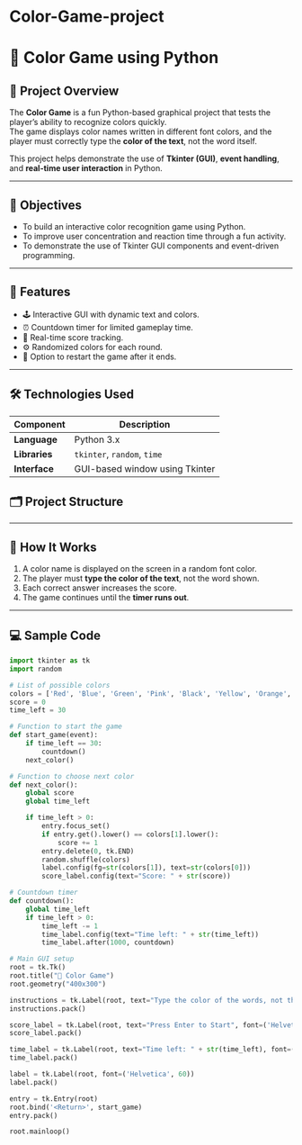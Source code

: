 # Color-Game-project
# 🎨 Color Game using Python

## 📘 Project Overview
The **Color Game** is a fun Python-based graphical project that tests the player’s ability to recognize colors quickly.  
The game displays color names written in different font colors, and the player must correctly type the **color of the text**, not the word itself.  

This project helps demonstrate the use of **Tkinter (GUI)**, **event handling**, and **real-time user interaction** in Python.

---

## 🎯 Objectives
- To build an interactive color recognition game using Python.  
- To improve user concentration and reaction time through a fun activity.  
- To demonstrate the use of Tkinter GUI components and event-driven programming.  

---

## 🧠 Features
- 🕹️ Interactive GUI with dynamic text and colors.  
- ⏰ Countdown timer for limited gameplay time.  
- 💯 Real-time score tracking.  
- ⚙️ Randomized colors for each round.  
- 🔁 Option to restart the game after it ends.  

---

## 🛠️ Technologies Used
| Component | Description |
|------------|-------------|
| **Language** | Python 3.x |
| **Libraries** | `tkinter`, `random`, `time` |
| **Interface** | GUI-based window using Tkinter |



## 🗂️ Project Structure

---

## 🧩 How It Works
1. A color name is displayed on the screen in a random font color.  
2. The player must **type the color of the text**, not the word shown.  
3. Each correct answer increases the score.  
4. The game continues until the **timer runs out**.  

---

## 💻 Sample Code
```python
import tkinter as tk
import random

# List of possible colors
colors = ['Red', 'Blue', 'Green', 'Pink', 'Black', 'Yellow', 'Orange', 'Purple', 'White', 'Brown']
score = 0
time_left = 30

# Function to start the game
def start_game(event):
    if time_left == 30:
        countdown()
    next_color()

# Function to choose next color
def next_color():
    global score
    global time_left

    if time_left > 0:
        entry.focus_set()
        if entry.get().lower() == colors[1].lower():
            score += 1
        entry.delete(0, tk.END)
        random.shuffle(colors)
        label.config(fg=str(colors[1]), text=str(colors[0]))
        score_label.config(text="Score: " + str(score))

# Countdown timer
def countdown():
    global time_left
    if time_left > 0:
        time_left -= 1
        time_label.config(text="Time left: " + str(time_left))
        time_label.after(1000, countdown)

# Main GUI setup
root = tk.Tk()
root.title("🎨 Color Game")
root.geometry("400x300")

instructions = tk.Label(root, text="Type the color of the words, not the text!", font=('Helvetica', 12))
instructions.pack()

score_label = tk.Label(root, text="Press Enter to Start", font=('Helvetica', 12))
score_label.pack()

time_label = tk.Label(root, text="Time left: " + str(time_left), font=('Helvetica', 12))
time_label.pack()

label = tk.Label(root, font=('Helvetica', 60))
label.pack()

entry = tk.Entry(root)
root.bind('<Return>', start_game)
entry.pack()

root.mainloop()

